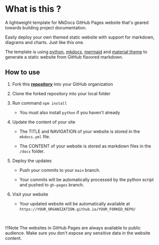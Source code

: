 # What is this ?

A lightweight template for MkDocs GitHub Pages website that's geared towards building project documentation.

Easily deploy your own themed static website with support for markdown, diagrams and charts. Just like this one.

The template is using [python](https://www.python.org/downloads/), [mkdocs](https://www.mkdocs.org/user-guide/installation/), [mermaid](https://mermaid.js.org/) and [material theme](https://github.com/squidfunk/mkdocs-material) to generate a static website from GitHub flavored markdown.

## How to use

1. Fork this **[repository](https://krko12345.github.io/mkdocs-gh-pages-template/)** into your GitHub organization

2. Clone the forked repository into your local folder

3. Run command `npm install`

    - You must also install `python` if you haven't already

4. Update the content of your site

    - The TITLE and NAVIGATION of your website is stored in the `mkdocs.yml` file.

    - The CONTENT of your website is stored as markdown files in the `/docs` folder.

5. Deploy the updates

    - Push your commits to your `main` branch.

    - Your commits will be automatically processed by the python script and pushed to `gh-pages` branch.

6. Visit your website

    - Your updated website will be automatically available at `https://YOUR_ORGANIZATION.github.io/YOUR_FORKED_REPO/`

</br>

!!!Note
    The websites in GitHub Pages are always available to public audience. Make sure you don't expose any sensitive data in the website content.

</br>
